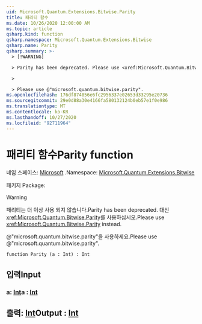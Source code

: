 ```yaml
---
uid: Microsoft.Quantum.Extensions.Bitwise.Parity
title: 패리티 함수
ms.date: 10/26/2020 12:00:00 AM
ms.topic: article
qsharp.kind: function
qsharp.namespace: Microsoft.Quantum.Extensions.Bitwise
qsharp.name: Parity
qsharp.summary: >-
  > [!WARNING]

  > Parity has been deprecated. Please use <xref:Microsoft.Quantum.Bitwise.Parity> instead.

  >

  > Please use @"microsoft.quantum.bitwise.parity".
ms.openlocfilehash: 176df874056e6fc2956337e02653d33295e20736
ms.sourcegitcommit: 29e0d88a30e4166fa580132124b0eb57e1f0e986
ms.translationtype: MT
ms.contentlocale: ko-KR
ms.lasthandoff: 10/27/2020
ms.locfileid: "92711964"
---
```

# <a name="parity-function"></a><span data-ttu-id="2bf1f-102">패리티 함수</span><span class="sxs-lookup"><span data-stu-id="2bf1f-102">Parity function</span></span>

<span data-ttu-id="2bf1f-103">네임 스페이스: [Microsoft](xref:Microsoft.Quantum.Extensions.Bitwise) .</span><span class="sxs-lookup"><span data-stu-id="2bf1f-103">Namespace: [Microsoft.Quantum.Extensions.Bitwise](xref:Microsoft.Quantum.Extensions.Bitwise)</span></span>

<span data-ttu-id="2bf1f-104">패키지 [](https://nuget.org/packages/)</span><span class="sxs-lookup"><span data-stu-id="2bf1f-104">Package: [](https://nuget.org/packages/)</span></span>


> [!WARNING]
> <span data-ttu-id="2bf1f-105">패리티는 더 이상 사용 되지 않습니다.</span><span class="sxs-lookup"><span data-stu-id="2bf1f-105">Parity has been deprecated.</span></span> <span data-ttu-id="2bf1f-106">대신 <xref:Microsoft.Quantum.Bitwise.Parity>를 사용하십시오.</span><span class="sxs-lookup"><span data-stu-id="2bf1f-106">Please use <xref:Microsoft.Quantum.Bitwise.Parity> instead.</span></span>
>
> <span data-ttu-id="2bf1f-107">@"microsoft.quantum.bitwise.parity"을 사용하세요.</span><span class="sxs-lookup"><span data-stu-id="2bf1f-107">Please use @"microsoft.quantum.bitwise.parity".</span></span>



```qsharp
function Parity (a : Int) : Int
```


## <a name="input"></a><span data-ttu-id="2bf1f-108">입력</span><span class="sxs-lookup"><span data-stu-id="2bf1f-108">Input</span></span>

### <a name="a--int"></a><span data-ttu-id="2bf1f-109">a: [Int](xref:microsoft.quantum.lang-ref.int)</span><span class="sxs-lookup"><span data-stu-id="2bf1f-109">a : [Int](xref:microsoft.quantum.lang-ref.int)</span></span>





## <a name="output--int"></a><span data-ttu-id="2bf1f-110">출력: [Int](xref:microsoft.quantum.lang-ref.int)</span><span class="sxs-lookup"><span data-stu-id="2bf1f-110">Output : [Int](xref:microsoft.quantum.lang-ref.int)</span></span>

